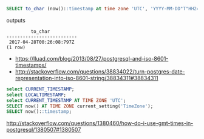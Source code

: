 ```sql
SELECT to_char (now()::timestamp at time zone 'UTC', 'YYYY-MM-DD"T"HH24:MI:SS:MS"Z"');
```

outputs

```
         to_char
--------------------------
 2017-04-28T00:26:08:797Z
(1 row)
```

- https://lluad.com/blog/2013/08/27/postgresql-and-iso-8601-timestamps/
- http://stackoverflow.com/questions/38834022/turn-postgres-date-representation-into-iso-8601-string/38834311#38834311


```sql
select CURRENT_TIMESTAMP;
select LOCALTIMESTAMP;
select CURRENT_TIMESTAMP AT TIME ZONE 'UTC';
SELECT now() AT TIME ZONE current_setting('TimeZone');
SELECT now()::timestamp;
```

http://stackoverflow.com/questions/1380460/how-do-i-use-gmt-times-in-postgresql/1380507#1380507
